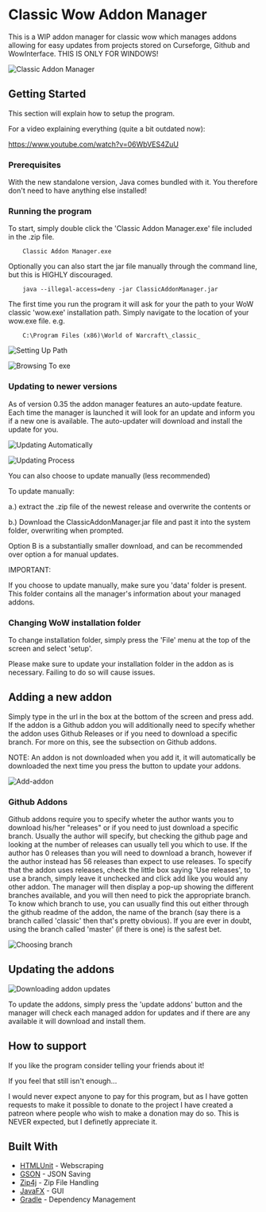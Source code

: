 # Classic Wow Addon Manager

This is a WIP addon manager for classic wow which manages addons allowing  for easy updates from projects stored on Curseforge, Github and WowInterface. THIS IS ONLY FOR WINDOWS!

![Classic Addon Manager](https://user-images.githubusercontent.com/18148143/63517528-6d361700-c4ef-11e9-838f-cb330e925700.png)

## Getting Started

This section will explain how to setup the program.

For a video explaining everything (quite a bit outdated now):

https://www.youtube.com/watch?v=06WbVES4ZuU

### Prerequisites

With the new standalone version, Java comes bundled with it. You therefore don't need to have anything else installed!

### Running the program

To start, simply double click the 'Classic Addon Manager.exe' file included in the .zip file.

```
    Classic Addon Manager.exe
```

Optionally you can also start the jar file manually through the command line, but this is HIGHLY discouraged.

```
    java --illegal-access=deny -jar ClassicAddonManager.jar
```

The first time you run the program it will ask for your the path to your WoW classic 'wow.exe' installation path. 
Simply navigate to the location of your wow.exe file. e.g.
```
    C:\Program Files (x86)\World of Warcraft\_classic_
```

![Setting Up Path](https://user-images.githubusercontent.com/18148143/63517516-6a3b2680-c4ef-11e9-92f6-3e6cca0081d3.png)

![Browsing To exe](https://user-images.githubusercontent.com/18148143/63517513-69a29000-c4ef-11e9-8e21-6b627a42ba73.png)

### Updating to newer versions

As of version 0.35 the addon manager features an auto-update feature.
Each time the manager is launched it will look for an update and inform
you if a new one is available. The auto-updater will download and install the update for you.

![Updating Automatically](https://user-images.githubusercontent.com/18148143/63517508-6909f980-c4ef-11e9-9f97-40cbfb9bb9ad.png)

![Updating Process](https://user-images.githubusercontent.com/18148143/63517512-69a29000-c4ef-11e9-9b68-ef97a0d043a0.png)


You can also choose to update manually (less recommended)

To update manually:
 
a.) extract the .zip file of the newest release and overwrite the contents or
  
b.) Download the ClassicAddonManager.jar file and past it into the
system folder, overwriting when prompted.

Option B is a substantially smaller download, and can be recommended over option a for manual updates.

IMPORTANT:

If you choose to update manually, make sure you 'data' folder is present. 
This folder contains all the manager's information about your managed addons.

### Changing WoW installation folder

To change installation folder, simply press the 'File' menu at the top of the screen and select 'setup'.

Please make sure to update your installation folder in the addon as is necessary. Failing to do so will cause issues.


## Adding a new addon

Simply type in the url in the box at the bottom of the screen and press add. If the addon is a Github addon you will additionally need to specify whether the addon uses Github Releases or if you need to download a specific branch. For more on this, see the subsection on Github addons.

NOTE: An addon is not downloaded when you add it, it will automatically be downloaded the next time you press the button to update your addons.

![Add-addon](https://user-images.githubusercontent.com/18148143/63619055-f5024b00-c5ed-11e9-9073-c59830562141.png)

### Github Addons

Github addons require you to specify wheter the author wants you to download his/her "releases" or if you need to just download a specific branch. Usually the author will specify, but checking the github page and looking at the number of releases can usually tell you which to use. If the author has 0 releases than you will need to download a branch, however if the author instead has 56 releases than expect to use releases. To specify that the addon uses releases, check the little box saying 'Use releases', to use a branch, simply leave it unchecked and click add like you would any other addon. The manager will then display a pop-up showing the different branches available, and you will then need to pick the appropriate branch. To know which branch to use, you can usually find this out either through the github readme of the addon, the name of the branch (say there is a branch called 'classic' then that's pretty obvious). If you are ever in doubt, using the branch called 'master' (if there is one) is the safest bet.

![Choosing branch](https://user-images.githubusercontent.com/18148143/63619058-f764a500-c5ed-11e9-977f-ce1429ef0ead.png)


## Updating the addons

![Downloading addon updates](https://user-images.githubusercontent.com/18148143/63517510-6909f980-c4ef-11e9-9ec3-c31f54327cb9.png)

To update the addons, simply press the 'update addons' button and the manager will check each managed addon for updates and if there are any available it will download and install them.


## How to support

If you like the program consider telling your friends about it!


If you feel that still isn't enough...

I would never expect anyone to pay for this program, but as I have gotten requests to make it possible to donate to the project I have created a patreon where people who wish to make a donation may do so. This is NEVER expected, but I definetly appreciate it.

## Built With

* [HTMLUnit](http://htmlunit.sourceforge.net/) - Webscraping
* [GSON](https://github.com/google/gson) - JSON Saving
* [Zip4j](https://github.com/srikanth-lingala/zip4j) - Zip File Handling
* [JavaFX](https://openjfx.io/) - GUI
* [Gradle](https://gradle.org/) - Dependency Management
